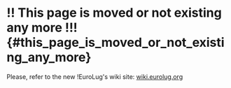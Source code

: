 # !! This page is moved or not existing any more !!! {#this_page_is_moved_or_not_existing_any_more}

Please, refer to the new !EuroLug\'s wiki site:
[wiki.eurolug.org](http://wiki.eurolug.org "wikilink")
